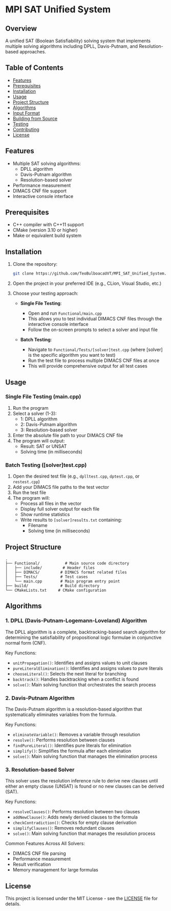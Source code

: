 # MPI SAT Unified System

## Overview
A unified SAT (Boolean Satisfiability) solving system that implements multiple solving algorithms including DPLL, Davis-Putnam, and Resolution-based approaches.

## Table of Contents
- [Features](#features)
- [Prerequisites](#prerequisites)
- [Installation](#installation)
- [Usage](#usage)
- [Project Structure](#project-structure)
- [Algorithms](#algorithms)
- [Input Format](#input-format)
- [Building from Source](#building-from-source)
- [Testing](#testing)
- [Contributing](#contributing)
- [License](#license)

## Features
- Multiple SAT solving algorithms:
    - DPLL algorithm
    - Davis-Putnam algorithm
    - Resolution-based solver
- Performance measurement
- DIMACS CNF file support
- Interactive console interface

## Prerequisites
- C++ compiler with C++11 support
- CMake (version 3.10 or higher)
- Make or equivalent build system

## Installation
1. Clone the repository:
   ```bash
   git clone https://github.com/TeoBulboacaUVT/MPI_SAT_Unified_System.git
   ```

2. Open the project in your preferred IDE (e.g., CLion, Visual Studio, etc.)

3. Choose your testing approach:
    - **Single File Testing**:
        - Open and run `Functional/main.cpp`
        - This allows you to test individual DIMACS CNF files through the interactive console interface
        - Follow the on-screen prompts to select a solver and input file

    - **Batch Testing**:
        - Navigate to `Functional/Tests/[solver]test.cpp` (where [solver] is the specific algorithm you want to test)
        - Run the test file to process multiple DIMACS CNF files at once
        - This will provide comprehensive output for all test cases

## Usage

### Single File Testing (main.cpp)
1. Run the program
2. Select a solver (1-3):
    - 1: DPLL algorithm
    - 2: Davis-Putnam algorithm
    - 3: Resolution-based solver
3. Enter the absolute file path to your DIMACS CNF file
4. The program will output:
    - Result: SAT or UNSAT
    - Solving time (in milliseconds)

### Batch Testing ([solver]test.cpp)
1. Open the desired test file (e.g., `dplltest.cpp`, `dptest.cpp`, or `restest.cpp`)
2. Add your DIMACS file paths to the test vector
3. Run the test file
4. The program will:
    - Process all files in the vector
    - Display full solver output for each file
    - Show runtime statistics
    - Write results to `[solver]results.txt` containing:
        - Filename
        - Solving time (in milliseconds)

## Project Structure
```
.
├── Functional/           # Main source code directory
│   ├── include/         # Header files
│   ├── DIMACS/         # DIMACS format related files
│   ├── Tests/          # Test cases
│   └── main.cpp        # Main program entry point
├── build/              # Build directory
└── CMakeLists.txt     # CMake configuration
```

## Algorithms

### 1. DPLL (Davis-Putnam-Logemann-Loveland) Algorithm
The DPLL algorithm is a complete, backtracking-based search algorithm for determining the satisfiability of propositional logic formulae in conjunctive normal form (CNF).

Key Functions:
- `unitPropagation()`: Identifies and assigns values to unit clauses
- `pureLiteralElimination()`: Identifies and assigns values to pure literals
- `chooseLiteral()`: Selects the next literal for branching
- `backtrack()`: Handles backtracking when a conflict is found
- `solve()`: Main solving function that orchestrates the search process

### 2. Davis-Putnam Algorithm
The Davis-Putnam algorithm is a resolution-based algorithm that systematically eliminates variables from the formula.

Key Functions:
- `eliminateVariable()`: Removes a variable through resolution
- `resolve()`: Performs resolution between clauses
- `findPureLiteral()`: Identifies pure literals for elimination
- `simplify()`: Simplifies the formula after each elimination
- `solve()`: Main solving function that manages the elimination process

### 3. Resolution-based Solver
This solver uses the resolution inference rule to derive new clauses until either an empty clause (UNSAT) is found or no new clauses can be derived (SAT).

Key Functions:
- `resolveClauses()`: Performs resolution between two clauses
- `addNewClause()`: Adds newly derived clauses to the formula
- `checkContradiction()`: Checks for empty clause derivation
- `simplifyClauses()`: Removes redundant clauses
- `solve()`: Main solving function that manages the resolution process

Common Features Across All Solvers:
- DIMACS CNF file parsing
- Performance measurement
- Result verification
- Memory management for large formulas

## License
This project is licensed under the MIT License - see the [LICENSE](LICENSE) file for details.

